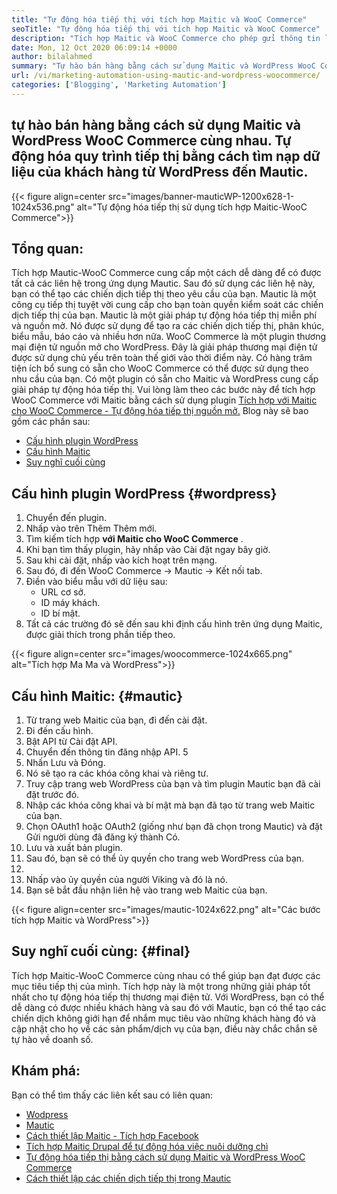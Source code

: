 ```yaml
---
title: "Tự động hóa tiếp thị với tích hợp Maitic và WooC Commerce" 
seoTitle: "Tự động hóa tiếp thị với tích hợp Maitic và WooC Commerce" 
description: "Tích hợp Maitic và WooC Commerce cho phép gửi thông tin liên lạc từ các trang web WordPress đến Maitic. Điều đó giúp tiếp thị sản phẩm thông qua ứng dụng Maitic." 
date: Mon, 12 Oct 2020 06:09:14 +0000
author: bilalahmed
summary: "Tự hào bán hàng bằng cách sử dụng Maitic và WordPress WooC Commerce cùng nhau. Tự động hóa quá trình tiếp thị bằng cách tìm nạp dữ liệu của khách hàng từ WordPress đến Mautic." 
url: /vi/marketing-automation-using-mautic-and-wordpress-woocommerce/
categories: ['Blogging', 'Marketing Automation']
---
```


## tự hào bán hàng bằng cách sử dụng Maitic và WordPress WooC Commerce cùng nhau. Tự động hóa quy trình tiếp thị bằng cách tìm nạp dữ liệu của khách hàng từ WordPress đến Mautic.

{{< figure align=center src="images/banner-mauticWP-1200x628-1-1024x536.png" alt="Tự động hóa tiếp thị sử dụng tích hợp Maitic-WooC Commerce">}}


## Tổng quan:
Tích hợp Mautic-WooC Commerce cung cấp một cách dễ dàng để có được tất cả các liên hệ trong ứng dụng Mautic. Sau đó sử dụng các liên hệ này, bạn có thể tạo các chiến dịch tiếp thị theo yêu cầu của bạn. Mautic là một công cụ tiếp thị tuyệt vời cung cấp cho bạn toàn quyền kiểm soát các chiến dịch tiếp thị của bạn.
Mautic là một giải pháp tự động hóa tiếp thị miễn phí và nguồn mở. Nó được sử dụng để tạo ra các chiến dịch tiếp thị, phân khúc, biểu mẫu, báo cáo và nhiều hơn nữa.
WooC Commerce là một plugin thương mại điện tử nguồn mở cho WordPress. Đây là giải pháp thương mại điện tử được sử dụng chủ yếu trên toàn thế giới vào thời điểm này. Có hàng trăm tiện ích bổ sung có sẵn cho WooC Commerce có thể được sử dụng theo nhu cầu của bạn.
Có một plugin có sẵn cho Maitic và WordPress cung cấp giải pháp tự động hóa tiếp thị. Vui lòng làm theo các bước này để tích hợp WooC Commerce với Maitic bằng cách sử dụng plugin [Tích hợp với Maitic cho WooC Commerce - Tự động hóa tiếp thị nguồn mở.][1]
Blog này sẽ bao gồm các phần sau:
  * [Cấu hình plugin WordPress][2]
  * [Cấu hình Maitic][3]
  * [Suy nghĩ cuối cùng][4]

## Cấu hình plugin WordPress {#wordpress}

  1. Chuyển đến plugin.
  2. Nhấp vào trên Thêm Thêm mới.
  3. Tìm kiếm tích hợp  **với Maitic cho WooC Commerce**  .
  4. Khi bạn tìm thấy plugin, hãy nhấp vào Cài đặt ngay bây giờ.
  5. Sau khi cài đặt, nhấp vào kích hoạt trên mạng.
  6. Sau đó, đi đến WooC Commerce -> Mautic -> Kết nối tab.
  7. Điền vào biểu mẫu với dữ liệu sau:
      * URL cơ sở.
      * ID máy khách.
      * ID bí mật.
  8. Tất cả các trường đó sẽ đến sau khi định cấu hình trên ứng dụng Maitic, được giải thích trong phần tiếp theo.

{{< figure align=center src="images/woocommerce-1024x665.png" alt="Tích hợp Ma Ma và WordPress">}}


## Cấu hình Maitic: {#mautic}

  1. Từ trang web Maitic của bạn, đi đến cài đặt.
  2. Đi đến cấu hình.
  3. Bật API từ Cài đặt API.
  4. Chuyển đến thông tin đăng nhập API.
  5
  6. Nhấn Lưu và Đóng.
  7. Nó sẽ tạo ra các khóa công khai và riêng tư.
  8. Truy cập trang web WordPress của bạn và tìm plugin Mautic bạn đã cài đặt trước đó.
  9. Nhập các khóa công khai và bí mật mà bạn đã tạo từ trang web Maitic của bạn.
 10. Chọn OAuth1 hoặc OAuth2 (giống như bạn đã chọn trong Mautic) và đặt Gửi người dùng đã đăng ký thành Có.
 11. Lưu và xuất bản plugin.
 12. Sau đó, bạn sẽ có thể ủy quyền cho trang web WordPress của bạn.
 13.
 14. Nhấp vào ủy quyền của người Viking và đó là nó.
 15. Bạn sẽ bắt đầu nhận liên hệ vào trang web Maitic của bạn.

{{< figure align=center src="images/mautic-1024x622.png" alt="Các bước tích hợp Maitic và WordPress">}}


## Suy nghĩ cuối cùng: {#final}

Tích hợp Maitic-WooC Commerce cùng nhau có thể giúp bạn đạt được các mục tiêu tiếp thị của mình. Tích hợp này là một trong những giải pháp tốt nhất cho tự động hóa tiếp thị thương mại điện tử. Với WordPress, bạn có thể dễ dàng có được nhiều khách hàng và sau đó với Mautic, bạn có thể tạo các chiến dịch không giới hạn để nhắm mục tiêu vào những khách hàng đó và cập nhật cho họ về các sản phẩm/dịch vụ của bạn, điều này chắc chắn sẽ tự hào về doanh số.

## Khám phá:
Bạn có thể tìm thấy các liên kết sau có liên quan:
  * [Wodpress][6]
  * [Mautic][7]
  * [Cách thiết lập Maitic - Tích hợp Facebook][8]
  * [Tích hợp Maitic Drupal để tự động hóa việc nuôi dưỡng chì][9]
  * [Tự động hóa tiếp thị bằng cách sử dụng Maitic và WordPress WooC Commerce][10]
  * [Cách thiết lập các chiến dịch tiếp thị trong Mautic][11]



[1]: https://href.li/?https://wordpress.org/plugins/enhanced-woocommerce-mautic-integration/
[2]: #wordpress
[3]: #mautic
[4]: #final
[5]: https://href.li/?http://yourWordpressSite.com/wp-admin/admin.php
[6]: https://products.containerize.com/blogging/wordpress
[7]: https://products.containerize.com/marketing-automation/mautic
[8]: https://blog.containerize.com/marketing-automation/how-to-setup-mautic-facebook-integration/
[9]: https://blog.containerize.com/content-management/drupal-tutorial-automate-lead-growth-with-drupal-mautic/
[10]: https://blog.containerize.com/blogging/vi/marketing-automation-using-mautic-and-wordpress-woocommerce/
[11]: https://blog.containerize.com/marketing-automation/how-to-setup-marketing-campaigns-using-mautic-campaign-builder/
